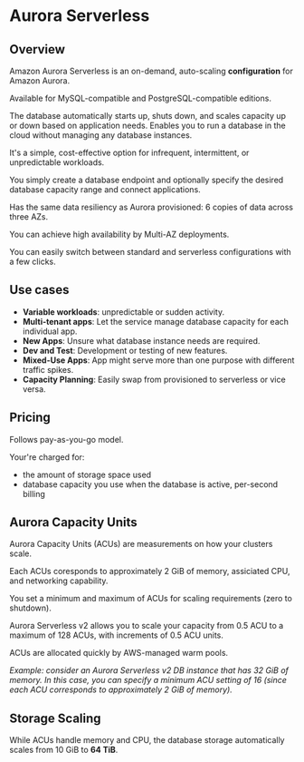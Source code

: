 # Aurora Serverless

## Overview

Amazon Aurora Serverless is an on-demand, auto-scaling **configuration** for Amazon Aurora.

Available for MySQL-compatible and PostgreSQL-compatible editions.

The database automatically starts up, shuts down, and scales capacity up or down based on application needs. Enables you to run a database in the cloud without managing any database instances.

It's a simple, cost-effective option for infrequent, intermittent, or unpredictable workloads.

You simply create a database endpoint and optionally specify the desired database capacity range and connect applications.

Has the same data resiliency as Aurora provisioned: 6 copies of data across three AZs.

You can achieve high availability by Multi-AZ deployments.

You can easily switch between standard and serverless configurations with a few clicks.


## Use cases

- **Variable workloads**: unpredictable or sudden activity.
- **Multi-tenant apps**: Let the service manage database capacity for each individual app.
- **New Apps**: Unsure what database instance needs are required.
- **Dev and Test**: Development or testing of new features.
- **Mixed-Use Apps**: App might serve more than one purpose with different traffic spikes.
- **Capacity Planning**: Easily swap from provisioned to serverless or vice versa.

## Pricing

Follows pay-as-you-go model.

Your're charged for:
- the amount of storage space used
- database capacity you use when the database is active, per-second billing


## Aurora Capacity Units

Aurora Capacity Units (ACUs) are measurements on how your clusters scale.

Each ACUs coresponds to approximately 2 GiB of memory, assiciated CPU, and networking capability.

You set a minimum and maximum of ACUs for scaling requirements (zero to shutdown).

Aurora Serverless v2 allows you to scale your capacity from 0.5 ACU to a maximum of 128 ACUs, with increments of 0.5 ACU units.

ACUs are allocated quickly by AWS-managed warm pools.

*Example: consider an Aurora Serverless v2 DB instance that has 32 GiB of memory. In this case, you can specify a minimum ACU setting of 16 (since each ACU corresponds to approximately 2 GiB of memory).*


## Storage Scaling

While ACUs handle memory and CPU, the database storage automatically scales from 10 GiB to **64 TiB**.
